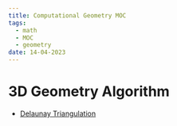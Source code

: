 ```yaml
---
title: Computational Geometry MOC
tags:
  - math
  - MOC
  - geometry
date: 14-04-2023
---
```


# 3D Geometry Algorithm

* [Delaunay Triangulation](computer_sci/computational_geometry/delaunay_triangulation.md)